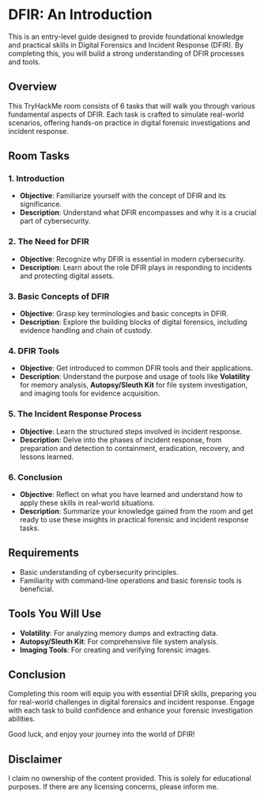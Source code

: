 # DFIR: An Introduction
This is an entry-level guide designed to provide foundational knowledge and practical skills in Digital Forensics and Incident Response (DFIR). By completing this, you will build a strong understanding of DFIR processes and tools.

## Overview
This TryHackMe room consists of 6 tasks that will walk you through various fundamental aspects of DFIR. Each task is crafted to simulate real-world scenarios, offering hands-on practice in digital forensic investigations and incident response.

## Room Tasks

### 1. Introduction
- **Objective**: Familiarize yourself with the concept of DFIR and its significance.
- **Description**: Understand what DFIR encompasses and why it is a crucial part of cybersecurity.

### 2. The Need for DFIR
- **Objective**: Recognize why DFIR is essential in modern cybersecurity.
- **Description**: Learn about the role DFIR plays in responding to incidents and protecting digital assets.

### 3. Basic Concepts of DFIR
- **Objective**: Grasp key terminologies and basic concepts in DFIR.
- **Description**: Explore the building blocks of digital forensics, including evidence handling and chain of custody.

### 4. DFIR Tools
- **Objective**: Get introduced to common DFIR tools and their applications.
- **Description**: Understand the purpose and usage of tools like **Volatility** for memory analysis, **Autopsy/Sleuth Kit** for file system investigation, and imaging tools for evidence acquisition.

### 5. The Incident Response Process
- **Objective**: Learn the structured steps involved in incident response.
- **Description**: Delve into the phases of incident response, from preparation and detection to containment, eradication, recovery, and lessons learned.

### 6. Conclusion
- **Objective**: Reflect on what you have learned and understand how to apply these skills in real-world situations.
- **Description**: Summarize your knowledge gained from the room and get ready to use these insights in practical forensic and incident response tasks.

## Requirements
- Basic understanding of cybersecurity principles.
- Familiarity with command-line operations and basic forensic tools is beneficial.

## Tools You Will Use
- **Volatility**: For analyzing memory dumps and extracting data.
- **Autopsy/Sleuth Kit**: For comprehensive file system analysis.
- **Imaging Tools**: For creating and verifying forensic images.

## Conclusion
Completing this room will equip you with essential DFIR skills, preparing you for real-world challenges in digital forensics and incident response. Engage with each task to build confidence and enhance your forensic investigation abilities.

Good luck, and enjoy your journey into the world of DFIR!

## Disclaimer
I claim no ownership of the content provided. This is solely for educational purposes. If there are any licensing concerns, please inform me.


